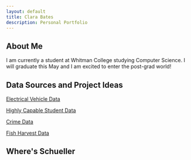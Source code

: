 ```yaml
---
layout: default
title: Clara Bates
description: Personal Portfolio
---
```


## About Me
<div id="about-me"></div>

I am currently a student at Whitman College studying Computer Science. I will graduate this May and I am excited to enter the post-grad world!

## Data Sources and Project Ideas
<div id="data-sources"></div>

[Electrical Vehicle Data](https://catalog.data.gov/dataset/electric-vehicle-population-data)

[Highly Capable Student Data](https://catalog.data.gov/dataset/2024-school-year-highly-capable-data)

[Crime Data](https://catalog.data.gov/dataset/washington-state-uniform-crime-reporting-summary-reporting-system)

[Fish Harvest Data](https://catalog.data.gov/dataset/washington-anadromous-fish-harvest-data-1974-2012)

## Where's Schueller
<div id="wheres-schueller"></div>
